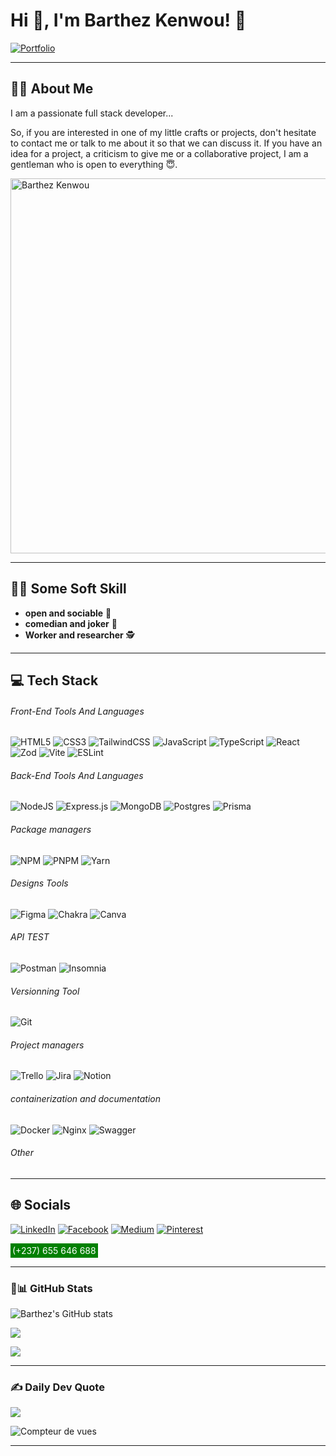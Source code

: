 
# Hi 👋, I'm Barthez Kenwou! 🤞

[![Portfolio](https://img.shields.io/badge/Portfolio-%23000000.svg?style=for-the-badge&logo=firefox&logoColor=#FF7139)](https://github.com/01Barthez)

<hr/>

## 🧑‍💻 About Me

I am a passionate full stack developer...

So, if you are interested in one of my little crafts or projects, don't hesitate to contact me or talk to me about it so that we can discuss it. If you have an idea for a project, a criticism to give me or a collaborative project, I am a gentleman who is open to everything 😇.

<!-- ![Barthez Kenwou](assets/profile.JPG) -->
<img src="assets/profile.JPG" alt="Barthez Kenwou" width="600" height="600" style="object-fit: cover;object-position: center;">

<hr/>

## 👨‍🦱 Some Soft Skill

- **open and sociable** 🤝
- **comedian and joker** 👀
- **Worker and researcher** 🕵️

<hr/>

## 💻 Tech Stack

###### Front-End Tools And Languages

![HTML5](https://img.shields.io/badge/html5-%23E34F26.svg?style=for-the-badge&logo=html5&logoColor=white) ![CSS3](https://img.shields.io/badge/css3-%231572B6.svg?style=for-the-badge&logo=css3&logoColor=white) ![TailwindCSS](https://img.shields.io/badge/tailwindcss-%2338B2AC.svg?style=for-the-badge&logo=tailwind-css&logoColor=white) ![JavaScript](https://img.shields.io/badge/javascript-%23323330.svg?style=for-the-badge&logo=javascript&logoColor=%23F7DF1E) ![TypeScript](https://img.shields.io/badge/typescript-%23007ACC.svg?style=for-the-badge&logo=typescript&logoColor=white) ![React](https://img.shields.io/badge/react-%2320232a.svg?style=for-the-badge&logo=react&logoColor=%2361DAFB) ![Zod](https://img.shields.io/badge/zod-%233068b7.svg?style=for-the-badge&logo=zod&logoColor=white) ![Vite](https://img.shields.io/badge/vite-%23646CFF.svg?style=for-the-badge&logo=vite&logoColor=white) ![ESLint](https://img.shields.io/badge/ESLint-4B3263?style=for-the-badge&logo=eslint&logoColor=white)

###### Back-End Tools And Languages

![NodeJS](https://img.shields.io/badge/node.js-6DA55F?style=for-the-badge&logo=node.js&logoColor=white) ![Express.js](https://img.shields.io/badge/express.js-%23404d59.svg?style=for-the-badge&logo=express&logoColor=%2361DAFB) 
![MongoDB](https://img.shields.io/badge/MongoDB-%234ea94b.svg?style=for-the-badge&logo=mongodb&logoColor=white) ![Postgres](https://img.shields.io/badge/postgres-%23316192.svg?style=for-the-badge&logo=postgresql&logoColor=white) ![Prisma](https://img.shields.io/badge/Prisma-3982CE?style=for-the-badge&logo=Prisma&logoColor=white) 

###### Package managers

![NPM](https://img.shields.io/badge/NPM-%23CB3837.svg?style=for-the-badge&logo=npm&logoColor=white) ![PNPM](https://img.shields.io/badge/pnpm-%234a4a4a.svg?style=for-the-badge&logo=pnpm&logoColor=f69220) ![Yarn](https://img.shields.io/badge/yarn-%232C8EBB.svg?style=for-the-badge&logo=yarn&logoColor=white) 

###### Designs Tools

![Figma](https://img.shields.io/badge/figma-%23F24E1E.svg?style=for-the-badge&logo=figma&logoColor=white) ![Chakra](https://img.shields.io/badge/chakra-%234ED1C5.svg?style=for-the-badge&logo=chakraui&logoColor=white) ![Canva](https://img.shields.io/badge/Canva-%2300C4CC.svg?style=for-the-badge&logo=Canva&logoColor=white)

###### API TEST

![Postman](https://img.shields.io/badge/Postman-FF6C37?style=for-the-badge&logo=postman&logoColor=white) ![Insomnia](https://img.shields.io/badge/Insomnia-black?style=for-the-badge&logo=insomnia&logoColor=5849BE) 

###### Versionning Tool

![Git](https://img.shields.io/badge/git-%23F05033.svg?style=for-the-badge&logo=git&logoColor=white)

###### Project managers

![Trello](https://img.shields.io/badge/Trello-%23026AA7.svg?style=for-the-badge&logo=Trello&logoColor=white) ![Jira](https://img.shields.io/badge/jira-%230A0FFF.svg?style=for-the-badge&logo=jira&logoColor=white) ![Notion](https://img.shields.io/badge/Notion-%23000000.svg?style=for-the-badge&logo=notion&logoColor=white)


###### containerization and documentation

![Docker](https://img.shields.io/badge/docker-%230db7ed.svg?style=for-the-badge&logo=docker&logoColor=white) ![Nginx](https://img.shields.io/badge/nginx-%23009639.svg?style=for-the-badge&logo=nginx&logoColor=white) ![Swagger](https://img.shields.io/badge/-Swagger-%23Clojure?style=for-the-badge&logo=swagger&logoColor=white) 

###### Other

<hr/>

## 🌐 Socials

[![LinkedIn](https://img.shields.io/badge/LinkedIn-%230077B5.svg?logo=linkedin&logoColor=white)](https://linkedin.com/in/https://www.linkedin.com/in/barthez-kenwou) [![Facebook](https://img.shields.io/badge/Facebook-%231877F2.svg?logo=Facebook&logoColor=white)](https://facebook.com/https://www.facebook.com/barthez.klb/) [![Medium](https://img.shields.io/badge/Medium-12100E?logo=medium&logoColor=white)](https://medium.com/@https://medium.com/@barthezkenwou) [![Pinterest](https://img.shields.io/badge/Pinterest-%23E60023.svg?logo=Pinterest&logoColor=white)](https://pinterest.com/https://www.pinterest.com/barthezkenwou/) <p style="padding: 3px; font-size:14px; background: green; width: fit-content; color: white;">(+237) 655 646 688</p>

<hr/>

### 🙈📊 GitHub Stats

![Barthez's GitHub stats](https://github-readme-stats.vercel.app/api?username=01Barthez&show_icons=true&theme=radical)
<br/>

![](https://github-readme-streak-stats.herokuapp.com/?user=01Barthez&theme=radical&hide_border=false)
<br/>

![](https://github-readme-stats.vercel.app/api/top-langs/?username=01Barthez&theme=radical&hide_border=false&include_all_commits=true&count_private=true&layout=compact)

<hr/>

### ✍️ Daily Dev Quote

![](https://quotes-github-readme.vercel.app/api?type=horizontal&theme=radical)

![Compteur de vues](https://komarev.com/ghpvc/?username=01Barthez&color=yellow)<br/>
<!-- [![](https://visitcount.itsvg.in/api?id=01Barthez&icon=0&color=0)](https://visitcount.itsvg.in) -->

<hr/>
<!-- Proudly created with GPRM ( https://gprm.itsvg.in ) -->
